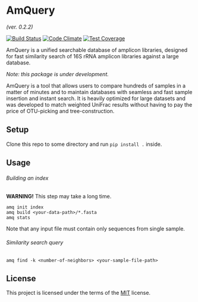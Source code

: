 # AmQuery
_(ver. 0.2.2)_

[![Build Status](https://semaphoreci.com/api/v1/nromashchenko/amquery/branches/develop/shields_badge.svg)](https://semaphoreci.com/nromashchenko/amquery)
[![Code Climate](https://codeclimate.com/github/nromashchenko/amquery/badges/gpa.svg)](https://codeclimate.com/github/nromashchenko/amquery)
[![Test Coverage](https://codeclimate.com/github/nromashchenko/amquery/badges/coverage.svg)](https://codeclimate.com/github/nromashchenko/amquery/coverage)

AmQuery is a unified searchable database of amplicon libraries, designed for fast similarity search of 16S rRNA amplicon libraries against a large database.

*Note: this package is under development.*

AmQuery is a tool that allows users to compare hundreds of samples in a matter of minutes and to maintain databases with seamless and fast sample insertion and instant search. It is heavily optimized for large datasets and was developed to match weighted UniFrac results without having to pay the price of OTU-picking and tree-construction.


## Setup
Clone this repo to some directory and run `pip install .` inside.

## Usage

###### Building an index

**WARNING!** This step may take a long time.

```
amq init index
amq build <your-data-path>/*.fasta
amq stats
```
Note that any input file must contain only sequences from single sample.

###### Similarity search query
```
amq find -k <number-of-neighbors> <your-sample-file-path>
```

## License
This project is licensed under the terms of the [MIT](https://github.com/nromashchenko/amquery/blob/develop/LICENSE.txt) license.
